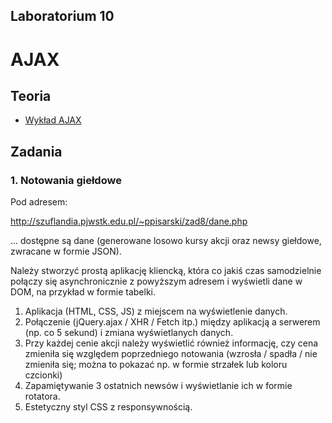 ## Laboratorium 10

# AJAX

## Teoria

* [Wykład AJAX](https://users.pja.edu.pl/~ppisarski/prez/ajax/1.html)

## Zadania

### 1. Notowania giełdowe

Pod adresem:

http://szuflandia.pjwstk.edu.pl/~ppisarski/zad8/dane.php

... dostępne są dane (generowane losowo kursy akcji oraz newsy giełdowe, zwracane w formie JSON).

Należy stworzyć prostą aplikację kliencką, która co jakiś czas samodzielnie
połączy się asynchronicznie z powyższym adresem i wyświetli dane w DOM, na przykład w formie tabelki.

1. Aplikacja (HTML, CSS, JS) z miejscem na wyświetlenie danych.
2. Połączenie (jQuery.ajax / XHR / Fetch itp.) między aplikacją a serwerem (np. co 5 sekund) i zmiana wyświetlanych danych.
3. Przy każdej cenie akcji należy wyświetlić również informację, czy cena zmieniła się względem poprzedniego notowania (wzrosła / spadła / nie zmieniła się; można to pokazać np. w formie strzałek lub koloru czcionki)
4. Zapamiętywanie 3 ostatnich newsów i wyświetlanie ich w formie rotatora.
5. Estetyczny styl CSS z responsywnością.





